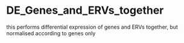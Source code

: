 # DE_Genes_and_ERVs_together
this performs differential expression of genes and ERVs together, but normalised according to genes only
